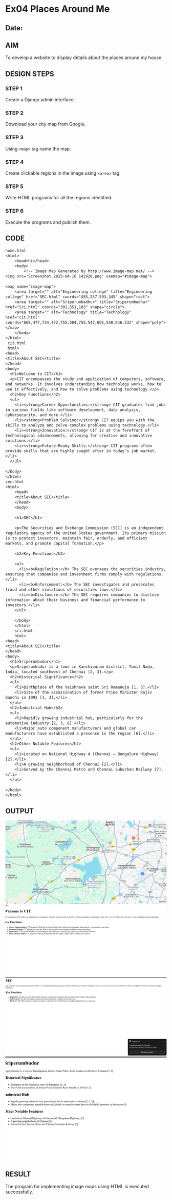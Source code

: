 # Ex04 Places Around Me
## Date: 

## AIM
To develop a website to display details about the places around my house.

## DESIGN STEPS

### STEP 1
Create a Django admin interface.

### STEP 2
Download your city map from Google.

### STEP 3
Using ```<map>``` tag name the map.

### STEP 4
Create clickable regions in the image using ```<area>``` tag.

### STEP 5
Write HTML programs for all the regions identified.

### STEP 6
Execute the programs and publish them.

## CODE
```
home.html
<html>
    <head>hi</head>
    <body>
        <!-- Image Map Generated by http://www.image-map.net/ -->
<img src="Screenshot 2025-04-16 142926.png" usemap="#image-map">

<map name="image-map">
    <area target="" alt="Engineering college" title="Engineering college" href="SEC.html" coords="455,257,593,345" shape="rect">
    <area target="" alt="Sriperumbadhur" title="Sriperumbadhur" href="Sri.html" coords="301,551,103" shape="circle">
    <area target="" alt="Technology" title="Technology" href="cit.html" coords="668,477,734,472,755,504,755,542,691,540,646,532" shape="poly">
</map>
    </body>
</html>
 cit.html
 html>
<head>
<title>About SEC</title>
</head>
<body>
  <h1>Welcome to CIT</h1>
  <p>CIT encompasses the study and application of computers, software, and networks. It involves understanding how technology works, how to use it effectively, and how to solve problems using technology.</p>
  <h2>Key Functions</h2>
  <ul>
    <li><strong>Career Opportunities:</strong> CIT graduates find jobs in various fields like software development, data analysis, cybersecurity, and more.</li>
    <li><strong>Problem Solving:</strong> CIT equips you with the skills to analyze and solve complex problems using technology.</li>
    <li><strong>Innovation:</strong> CIT is at the forefront of technological advancements, allowing for creative and innovative solutions.</li>
    <li><strong>Future-Ready Skills:</strong> CIT programs often provide skills that are highly sought after in today's job market.</li>
  </ul>

</body>
</html>
sec.html
<html>
    <head>
    <title>About SEC</title>
    </head>
    <body>
    
    <h1>SEC</h1>
    
    <p>The Securities and Exchange Commission (SEC) is an independent regulatory agency of the United States government. Its primary mission is to protect investors, maintain fair, orderly, and efficient markets, and promote capital formation.</p>
    
    <h2>Key Functions</h2>
    
    <ul>
      <li><b>Regulation:</b> The SEC oversees the securities industry, ensuring that companies and investment firms comply with regulations.</li>
      <li><b>Enforcement:</b> The SEC investigates and prosecutes fraud and other violations of securities laws.</li>
      <li><b>Disclosure:</b> The SEC requires companies to disclose information about their business and financial performance to investors.</li>
    </ul>
    
    </body>
    </html>
    sri.html
    html>
<head>
<title>About SEC</title>
</head>
<body>
  <h1>Sriperumbudur</h1>
  <p>Sriperumbudur is a town in Kanchipuram district, Tamil Nadu, India, located southwest of Chennai [2, 3].</p>
  <h2>Historical Significance</h2>
  <ul>
    <li>Birthplace of the Vaishnava saint Sri Ramanuja [1, 3].</li>
    <li>Site of the assassination of former Prime Minister Rajiv Gandhi in 1991 [1, 3].</li>
  </ul>
  <h2>Industrial Hub</h2>
  <ul>
    <li>Rapidly growing industrial hub, particularly for the automotive industry [2, 3, 6].</li>
    <li>Major auto component manufacturers and global car manufacturers have established a presence in the region [6].</li>
  </ul>
  <h2>Other Notable Features</h2>
  <ul>
    <li>Located on National Highway 4 (Chennai – Bengaluru Highway) [2].</li>
    <li>A growing neighborhood of Chennai [2].</li>
    <li>Served by the Chennai Metro and Chennai Suburban Railway [7].</li>
  </ul>

</body>
</html>
```

## OUTPUT

![alt text](<map1/map1app/static/Screenshot 2025-04-16 142926.png>)
![alt text](<Screenshot 2025-04-21 110225.png>) 
![alt text](<Screenshot 2025-04-21 110153.png>)
 ![alt text](<Screenshot 2025-04-21 110209.png>)





## RESULT
The program for implementing image maps using HTML is executed successfully.

